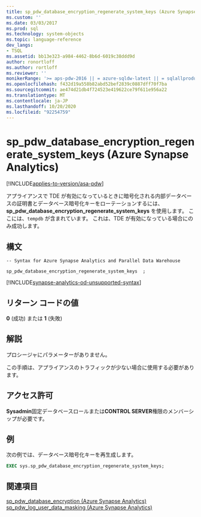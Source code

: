 ```yaml
---
title: sp_pdw_database_encryption_regenerate_system_keys (Azure Synapse Analytics) |Microsoft Docs
ms.custom: ''
ms.date: 03/03/2017
ms.prod: sql
ms.technology: system-objects
ms.topic: language-reference
dev_langs:
- TSQL
ms.assetid: bb13e323-a984-4462-8b6d-6019c38ddd9d
author: ronortloff
ms.author: rortloff
ms.reviewer: ''
monikerRange: '>= aps-pdw-2016 || = azure-sqldw-latest || = sqlallproducts-allversions'
ms.openlocfilehash: f432d19a558b82abd52bef2839c0887dff70f7ba
ms.sourcegitcommit: ae474d21db4f724523e419622ce79f611e956a22
ms.translationtype: MT
ms.contentlocale: ja-JP
ms.lasthandoff: 10/20/2020
ms.locfileid: "92254759"
---
```

# <a name="sp_pdw_database_encryption_regenerate_system_keys-azure-synapse-analytics"></a>sp_pdw_database_encryption_regenerate_system_keys (Azure Synapse Analytics)

[!INCLUDE[applies-to-version/asa-pdw](../../includes/applies-to-version/asa-pdw.md)]

  アプライアンスで TDE が有効になっているときに暗号化される内部データベースの証明書とデータベース暗号化キーをローテーションするには、 **sp_pdw_database_encryption_regenerate_system_keys** を使用します。 ここには、`tempdb` が含まれています。 これは、TDE が有効になっている場合にのみ成功します。  
  
## <a name="syntax"></a>構文  
  
```syntaxsql  
-- Syntax for Azure Synapse Analytics and Parallel Data Warehouse  
  
sp_pdw_database_encryption_regenerate_system_keys  ;  
```  

[!INCLUDE[synapse-analytics-od-unsupported-syntax](../../includes/synapse-analytics-od-unsupported-syntax.md)]

## <a name="return-code-values"></a>リターン コードの値  
 **0** (成功) または **1** (失敗)  
  
## <a name="remarks"></a>解説  
 プロシージャにパラメーターがありません。  
  
 この手順は、アプライアンスのトラフィックが少ない場合に使用する必要があります。  
  
## <a name="permissions"></a>アクセス許可  
 **Sysadmin**固定データベースロールまたは**CONTROL SERVER**権限のメンバーシップが必要です。  
  
## <a name="example"></a>例  
 次の例では、データベース暗号化キーを再生成します。  
  
```sql  
EXEC sys.sp_pdw_database_encryption_regenerate_system_keys;  
```  
  
## <a name="see-also"></a>関連項目  
 [sp_pdw_database_encryption &#40;Azure Synapse Analytics&#41;](../../relational-databases/system-stored-procedures/sp-pdw-database-encryption-sql-data-warehouse.md)   
 [sp_pdw_log_user_data_masking &#40;Azure Synapse Analytics&#41;](../../relational-databases/system-stored-procedures/sp-pdw-log-user-data-masking-sql-data-warehouse.md)  
  
